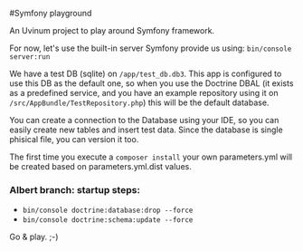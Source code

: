 #Symfony playground

An Uvinum project to play around Symfony framework.

For now, let's use the built-in server Symfony provide us using: `bin/console server:run`

We have a test DB (sqlite) on `/app/test_db.db3`. This app is configured to use this DB as the default one,
so when you use the Doctrine DBAL (it exists as a predefined service, and you have an example repository
using it on `/src/AppBundle/TestRepository.php`) this will be the default database.

You can create a connection to the Database using your IDE, so you can easily create new tables and
insert test data. Since the database is single phisical file, you can version it too.

The first time you execute a `composer install` your own parameters.yml will be created based on
parameters.yml.dist values.

### Albert branch: startup steps:
* `bin/console doctrine:database:drop --force`
* `bin/console doctrine:schema:update --force`

Go & play. ;-)
